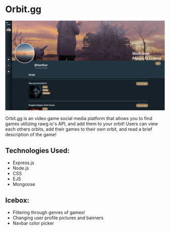 # **Orbit.gg**

![alt text](/public/images/local/PREVIEWORBIT.jpg)

Orbit.gg is an video game social media platform that allows you to find games utilizing rawg.io's API, and add them to your orbit! Users can view each others orbits, add their games to their own orbit, and read a brief description of the game! 


## Technologies Used: 
- Express.js
- Node.js
- CSS
- EJS
- Mongoose

## Icebox: 
- Filtering through genres of games!
- Changing user profile pictures and banners 
- Navbar color picker